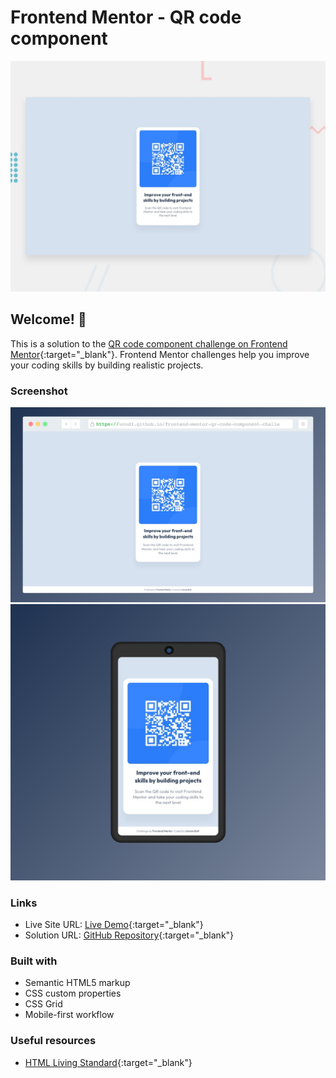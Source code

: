 # Frontend Mentor - QR code component

![Design preview for the QR code component coding challenge](./design/desktop-preview.jpg)

## Welcome! 👋

This is a solution to the [QR code component challenge on Frontend Mentor](https://www.frontendmentor.io/challenges/qr-code-component-iux_sIO_H){:target="\_blank"}. Frontend Mentor challenges help you improve your coding skills by building realistic projects.

### Screenshot

![Desktop](./images/QR_code%20component_screeshot_desktop.png)
![Mobile](./images/QR_code%20component_screeshot_mobile.png)

### Links

- Live Site URL: [Live Demo](https://ucod3.github.io/frontend-mentor-qr-code-component-challenge/){:target="\_blank"}
- Solution URL: [GitHub Repository](https://github.com/ucod3/frontend-mentor-qr-code-component-challenge){:target="\_blank"}

### Built with

- Semantic HTML5 markup
- CSS custom properties
- CSS Grid
- Mobile-first workflow

### Useful resources

- [HTML Living Standard](https://html.spec.whatwg.org/){:target="\_blank"}
